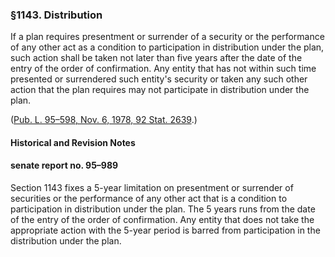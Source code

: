 ### §1143. Distribution ###

If a plan requires presentment or surrender of a security or the performance of any other act as a condition to participation in distribution under the plan, such action shall be taken not later than five years after the date of the entry of the order of confirmation. Any entity that has not within such time presented or surrendered such entity's security or taken any such other action that the plan requires may not participate in distribution under the plan.

([Pub. L. 95–598, Nov. 6, 1978, 92 Stat. 2639](/statviewer.htm?volume=92&page=2639).)

#### Historical and Revision Notes ####

#### senate report no. 95–989 ####

Section 1143 fixes a 5-year limitation on presentment or surrender of securities or the performance of any other act that is a condition to participation in distribution under the plan. The 5 years runs from the date of the entry of the order of confirmation. Any entity that does not take the appropriate action with the 5-year period is barred from participation in the distribution under the plan.